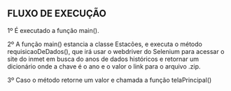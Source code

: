 
## FLUXO DE EXECUÇÃO
1º  É executado a função main().

2º  A função main() estancia a classe Estacões,  e executa o método requisicaoDeDados(), que irá usar o webdriver do Selenium para acessar o site do inmet em busca do anos de dados históricos e retornar um dicionário onde a chave é o ano e o valor o link para o arquivo .zip. 

3º  Caso o método retorne  um valor e chamada a função telaPrincipal() 
